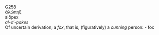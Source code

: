 <body>
  <p>G258<br>  ἀλώπηξ  <br> alōpex  <br><i>al-o‘-pakes </i><br>Of uncertain derivation; a <i>fox</i>, that is, (figuratively) a <i>cunning</i> person: - fox<br></p>
 </body>